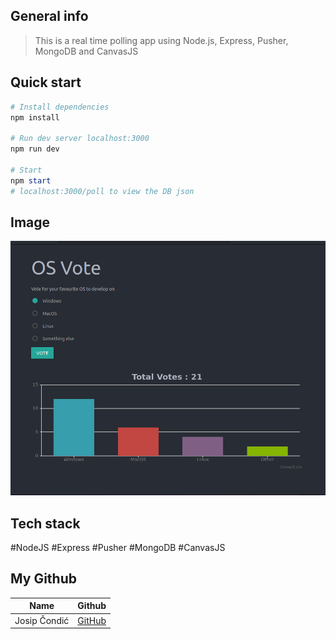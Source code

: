 
## General info

> This is a real time polling app using Node.js, Express, Pusher, MongoDB and CanvasJS

## Quick start


```powershell
# Install dependencies
npm install

# Run dev server localhost:3000
npm run dev

# Start
npm start
# localhost:3000/poll to view the DB json
```
## Image


![](app.png)

## Tech stack


#NodeJS 
#Express 
#Pusher 
#MongoDB 
#CanvasJS


## My Github

| Name            | Github                                        |
| --------------- | --------------------------------------------- |
| Josip Čondić  | [GitHub](https://github.com/ararune)|
